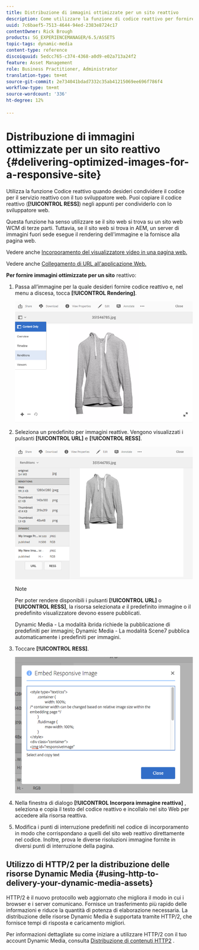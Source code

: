 ```yaml
---
title: Distribuzione di immagini ottimizzate per un sito reattivo
description: Come utilizzare la funzione di codice reattivo per fornire immagini ottimizzate
uuid: 7c6baef5-7513-4644-94ed-2383e8724c17
contentOwner: Rick Brough
products: SG_EXPERIENCEMANAGER/6.5/ASSETS
topic-tags: dynamic-media
content-type: reference
discoiquuid: 5edcc765-c374-4368-a0d9-e02a713a24f2
feature: Asset Management
role: Business Practitioner, Administrator
translation-type: tm+mt
source-git-commit: 2e734041bdad7332c35ab41215069ee696f786f4
workflow-type: tm+mt
source-wordcount: '336'
ht-degree: 12%

---
```



# Distribuzione di immagini ottimizzate per un sito reattivo {#delivering-optimized-images-for-a-responsive-site}

Utilizza la funzione Codice reattivo quando desideri condividere il codice per il servizio reattivo con il tuo sviluppatore web. Puoi copiare il codice reattivo (**[!UICONTROL RESS]**) negli appunti per condividerlo con lo sviluppatore web.

Questa funzione ha senso utilizzare se il sito web si trova su un sito web WCM di terze parti. Tuttavia, se il sito web si trova in AEM, un server di immagini fuori sede esegue il rendering dell&#39;immagine e la fornisce alla pagina web.

Vedere anche [Incorporamento del visualizzatore video in una pagina web.](embed-code.md)

Vedere anche [Collegamento di URL all&#39;applicazione Web.](linking-urls-to-yourwebapplication.md)

**Per fornire immagini ottimizzate per un sito** reattivo:

1. Passa all’immagine per la quale desideri fornire codice reattivo e, nel menu a discesa, tocca **[!UICONTROL Rendering]**.

   ![chlimage_1-408](assets/chlimage_1-408.png)

1. Seleziona un predefinito per immagini reattive. Vengono visualizzati i pulsanti **[!UICONTROL URL]** e **[!UICONTROL RESS]**.

   ![chlimage_1-409](assets/chlimage_1-208.png)

   >[!NOTE]
   >
   >Per poter rendere disponibili i pulsanti **[!UICONTROL URL]** o **[!UICONTROL RESS]**, la risorsa selezionata *e* il predefinito immagine o il predefinito visualizzatore devono essere pubblicati.
   >
   >Dynamic Media - La modalità ibrida richiede la pubblicazione di predefiniti per immagini; Dynamic Media - La modalità Scene7 pubblica automaticamente i predefiniti per immagini.

1. Toccare **[!UICONTROL RESS]**.

   ![chlimage_1-410](assets/chlimage_1-410.png)

1. Nella finestra di dialogo **[!UICONTROL Incorpora immagine reattiva]** , seleziona e copia il testo del codice reattivo e incollalo nel sito Web per accedere alla risorsa reattiva.
1. Modifica i punti di interruzione predefiniti nel codice di incorporamento in modo che corrispondano a quelli del sito web reattivo direttamente nel codice. Inoltre, prova le diverse risoluzioni immagine fornite in diversi punti di interruzione della pagina.

## Utilizzo di HTTP/2 per la distribuzione delle risorse Dynamic Media {#using-http-to-delivery-your-dynamic-media-assets}

HTTP/2 è il nuovo protocollo web aggiornato che migliora il modo in cui i browser e i server comunicano. Fornisce un trasferimento più rapido delle informazioni e riduce la quantità di potenza di elaborazione necessaria. La distribuzione delle risorse Dynamic Media è supportata tramite HTTP/2, che fornisce tempi di risposta e caricamento migliori.

Per informazioni dettagliate su come iniziare a utilizzare HTTP/2 con il tuo account Dynamic Media, consulta [Distribuzione di contenuti HTTP2](http2.md) .

